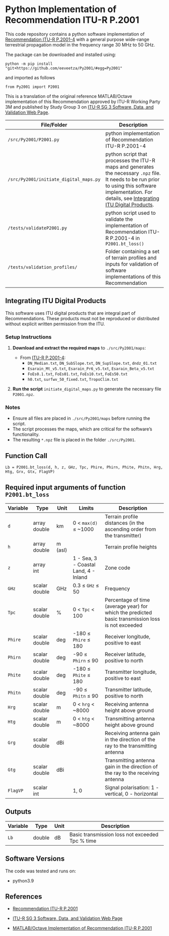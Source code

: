 # Python Implementation of Recommendation ITU-R P.2001

This code repository contains a python software implementation of  [Recommendation ITU-R P.2001-4](https://www.itu.int/rec/R-REC-P.2001/en) with a general purpose wide-range terrestrial propagation model in the frequency range 30 MHz to 50 GHz.    


The package can be downloaded and installed using:
~~~
python -m pip install "git+https://github.com/eeveetza/Py2001/#egg=Py2001"   
~~~

and imported as follows
~~~
from Py2001 import P2001
~~~

This is a translation of the original reference MATLAB/Octave implementation of this Recommendation  approved by ITU-R Working Party 3M and published by Study Group 3 on [ITU-R SG 3 Software, Data, and Validation Web Page](https://www.itu.int/en/ITU-R/study-groups/rsg3/Pages/iono-tropo-spheric.aspx).


| File/Folder               | Description                                                         |
|----------------------------|---------------------------------------------------------------------|
|`/src/Py2001/P2001.py`                | python implementation of Recommendation ITU-R P.2001-4         |
|`/src/Py2001/initiate_digital_maps.py`| python script that processes the ITU-R maps and generates the necessary `.npz` file. It needs to be run prior to using this software implementation. For details, see [Integrating ITU Digital Products](#integrating-itu-digital-products). |
|`/tests/validateP2001.py`          | python script used to validate the implementation of Recommendation ITU-R P.2001-4 in `P2001.bt_loss()`             |
|`/tests/validation_profiles/`    | Folder containing a set of terrain profiles and inputs for validation of software implementations  of this Recommendation |

## Integrating ITU Digital Products

This software uses ITU digital products that are integral part of Recommendations. These products must not be reproduced or distributed without explicit written permission from the ITU.

### Setup Instructions

1. **Download and extract the required maps** to `./src/Py2001/maps`:

   - From [ITU-R P.2001-4](https://www.itu.int/dms_pubrec/itu-r/rec/p/R-REC-P.2001-4-202109-S!!ZIP-E.zip):
     - `DN_Median.txt`, `DN_SubSlope.txt`, `DN_SupSlope.txt`, `dndz_01.txt`
     - `Esarain_Mt_v5.txt`, `Esarain_Pr6_v5.txt`, `Esarain_Beta_v5.txt`	
     - `FoEs0.1.txt`,  `FoEs01.txt`,  `FoEs10.txt`, `FoEs50.txt`
     - `h0.txt`, `surfwv_50_fixed.txt`, `TropoClim.txt`
   
2. **Run the script** `initiate_digital_maps.py` to generate the necessary file `P2001.npz`.

### Notes

- Ensure all files are placed in `./src/Py2001/maps` before running the script.
- The script processes the maps, which are critical for the software’s functionality.
- The resulting `*.npz` file is placed in the folder `./src/Py2001`.

## Function Call


~~~
Lb = P2001.bt_loss(d, h, z, GHz, Tpc, Phire, Phirn, Phite, Phitn, Hrg, Htg, Grx, Gtx, FlagVP)

~~~ 

## Required input arguments of function `P2001.bt_loss`

| Variable          | Type   | Unit | Limits       | Description  |
|-------------------|--------|-------|--------------|--------------|
| `d`               | array double | km   | 0 < `max(d)` ≤ ~1000 | Terrain profile distances (in the ascending order from the transmitter)|
| `h`          | array double | m (asl)   |   | Terrain profile heights |
| `z`          | array int    |       |  1 - Sea, 3 - Coastal Land, 4 - Inland |  Zone code |
| `GHz`               | scalar double | GHz   | 0.3 ≤ `GHz` ≤ 50 | Frequency   |
| `Tpc`               | scalar double | %   | 0 < `Tpc` < 100 | Percentage of time (average year) for which the predicted basic transmission loss is not exceeded |
| `Phire`               | scalar double | deg   | -180 ≤ `Phire` ≤ 180 | Receiver longitude, positive to east   |
| `Phirn`               | scalar double | deg   | -90 ≤ `Phirn` ≤ 90 | Receiver latitude, positive to north     |
| `Phite`               | scalar double | deg   | -180 ≤ `Phite` ≤ 180 | Transmitter longitude, positive to east   |
| `Phitn`               | scalar double | deg   | -90 ≤ `Phitn` ≤ 90   | Transmitter latitude, positive to north     |
| `Hrg`                 | scalar double    | m      |   0 < `hrg`  < ~8000          |  Receiving antenna height above ground |
| `Htg`                 | scalar double    | m      |   0 < `htg`  < ~8000          |  Transmitting antenna height above ground |
| `Grg`                 | scalar double    | dBi      |                             |  Receiving antenna gain in the direction of the ray to the transmitting antenna |
| `Gtg`                 | scalar double    | dBi      |            |  Transmitting antenna gain in the direction of the ray to the receiving antenna |
| `FlagVP`                 | scalar int    |        |   1, 0         |  Signal polarisation: 1 - vertical, 0 - horizontal |

## Outputs ##

| Variable   | Type   | Unit | Description |
|------------|--------|-------|-------------|
| `Lb`    | double | dB    | Basic transmission loss not exceeded Tpc % time |




## Software Versions
The code was tested and runs on:
* python3.9

## References

* [Recommendation ITU-R P.2001](https://www.itu.int/rec/R-REC-P.2001/en)

* [ITU-R SG 3 Software, Data, and Validation Web Page](https://www.itu.int/en/ITU-R/study-groups/rsg3/Pages/iono-tropo-spheric.aspx)

* [MATLAB/Octave Implementation of Recommendation ITU-R P.2001](https://github/eeveetza/p2001)
